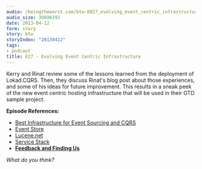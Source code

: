 ```yaml
---
audio: /beingtheworst.com/btw-0027_evolving_event_centric_infrastructure.mp3
audio_size: 39696192
date: 2013-04-12
form: story
story: btw
storyIndex: "20130412"
tags:
- podcast
title: E27 - Evolving Event Centric Infrastructure
---
```

<p>Kerry and Rinat review some of the lessons learned from the deployment of Lokad.CQRS.  Then, they discuss Rinat's blog post about those experiences, and some of his ideas for future improvement.  This results in a sneak peek of the new event centric hosting infrastructure that will be used in their GTD sample project.</p>


<p><strong>Episode References:</strong></p>
<ul>
<li><a href="http://abdullin.com/journal/2013/3/5/best-infrastructure-for-event-sourcing-and-cqrs.html">Best Infrastructure for Event Sourcing and CQRS</a></li>
<li><a href="http://geteventstore.com/">Event Store</a></li>
<li><a href="http://lucenenet.apache.org/">Lucene.net</a></li>
<li><a href="http://www.servicestack.net/">Service Stack</a></li>
<li><strong><a href="http://beingtheworst.com/about">Feedback and Finding Us</a></strong></li>
</ul>
<p><em>What do you think?</em></p>
